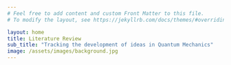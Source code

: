 ```yaml
---
# Feel free to add content and custom Front Matter to this file.
# To modify the layout, see https://jekyllrb.com/docs/themes/#overriding-theme-defaults

layout: home
title: Literature Review
sub_title: "Tracking the development of ideas in Quantum Mechanics"
image: /assets/images/background.jpg
---
```

